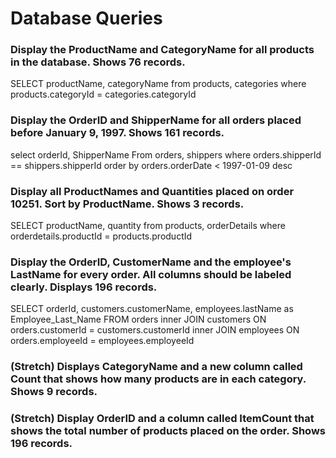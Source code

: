 # Database Queries

### Display the ProductName and CategoryName for all products in the database. Shows 76 records.
<!-- inccorect number of records (77)-->
SELECT productName, categoryName
from products, categories
where products.categoryId = categories.categoryId

### Display the OrderID and ShipperName for all orders placed before January 9, 1997. Shows 161 records.
<!-- wrong 196 records-->
select orderId, ShipperName
From orders, shippers
where orders.shipperId == shippers.shipperId
order by orders.orderDate < 1997-01-09 desc

### Display all ProductNames and Quantities placed on order 10251. Sort by ProductName. Shows 3 records.
<!-- 518 records because I haven't grabbed orderId -->
SELECT productName, quantity
from products, orderDetails
where orderdetails.productId = products.productId

### Display the OrderID, CustomerName and the employee's LastName for every order. All columns should be labeled clearly. Displays 196 records.

SELECT orderId, customers.customerName, employees.lastName as Employee_Last_Name
FROM  orders
inner JOIN customers ON orders.customerId = customers.customerId
inner JOIN employees ON orders.employeeId = employees.employeeId

### (Stretch)  Displays CategoryName and a new column called Count that shows how many products are in each category. Shows 9 records.

### (Stretch) Display OrderID and a  column called ItemCount that shows the total number of products placed on the order. Shows 196 records. 
